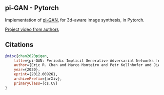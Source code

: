 ## pi-GAN - Pytorch

Implementation of <a href="https://arxiv.org/abs/2012.00926">pi-GAN</a>, for 3d-aware image synthesis, in Pytorch.

<a href="https://www.youtube.com/watch?v=0HCdof9BGtw">Project video from authors</a>

## Citations

```bibtex
@misc{chan2020pigan,
    title={pi-GAN: Periodic Implicit Generative Adversarial Networks for 3D-Aware Image Synthesis}, 
    author={Eric R. Chan and Marco Monteiro and Petr Kellnhofer and Jiajun Wu and Gordon Wetzstein},
    year={2020},
    eprint={2012.00926},
    archivePrefix={arXiv},
    primaryClass={cs.CV}
}
```
